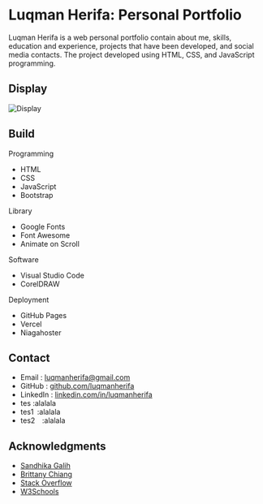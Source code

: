 # Luqman Herifa: Personal Portfolio
Luqman Herifa is a web personal portfolio contain about me, skills, education and experience, projects that have been developed, and social media contacts. The project developed using HTML, CSS, and JavaScript programming.

## Display
![Display](https://luqmanherifa.site/images/imgluqmanherifa.png)

## Build
Programming
  - HTML
  - CSS
  - JavaScript
  - Bootstrap

Library
  - Google Fonts
  - Font Awesome
  - Animate on Scroll

Software
  - Visual Studio Code
  - CorelDRAW

Deployment
  - GitHub Pages
  - Vercel
  - Niagahoster

## Contact
  - Email : [luqmanherifa@gmail.com](mailto:luqmanherifa@gmail.com)
  - GitHub    : [github.com/luqmanherifa](https://github.com/luqmanherifa)
  - LinkedIn  : [linkedin.com/in/luqmanherifa](https://www.linkedin.com/in/luqmanherifa)
  - tes&nbsp;:alalala
  - tes1&ensp;:alalala
  - tes2&emsp;:alalala

## Acknowledgments
  - [Sandhika Galih](https://github.com/sandhikagalih)
  - [Brittany Chiang](https://brittanychiang.com)
  - [Stack Overflow](https://stackoverflow.com)
  - [W3Schools](https://www.w3schools.com)
